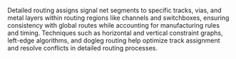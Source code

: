 Detailed routing assigns signal net segments to specific tracks, vias, and metal layers within routing regions like channels and switchboxes, ensuring consistency with global routes while accounting for manufacturing rules and timing. Techniques such as horizontal and vertical constraint graphs, left-edge algorithms, and dogleg routing help optimize track assignment and resolve conflicts in detailed routing processes.
